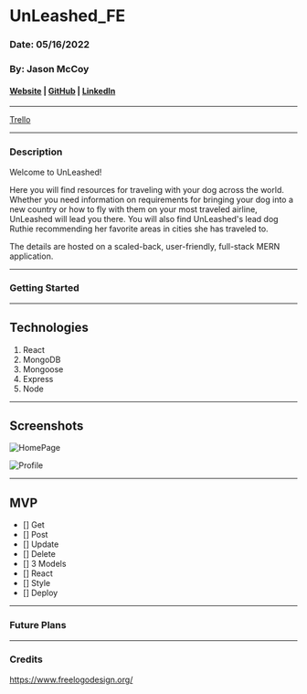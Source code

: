 # UnLeashed_FE

### Date: 05/16/2022

### By: Jason McCoy

#### [Website]() | [GitHub](https://github.com/MC-JSON) | [LinkedIn](https://www.linkedin.com/in/jasonwmccoy/)

---

[Trello](https://trello.com/b/eENjqwAP/unleashed)

---

### Description

Welcome to UnLeashed!

Here you will find resources for traveling with your dog across the world. Whether you need information on requirements for bringing your dog into a new country or how to fly with them on your most traveled airline, UnLeashed will lead you there. You will also find UnLeashed's lead dog Ruthie recommending her favorite areas in cities she has traveled to.

The details are hosted on a scaled-back, user-friendly, full-stack MERN application.

---

### Getting Started

---

## Technologies

1.  React
2.  MongoDB
3.  Mongoose
4.  Express
5.  Node

---

## Screenshots

![HomePage]()

![Profile]()

---

## **MVP**

- [] Get
- [] Post
- [] Update
- [] Delete
- [] 3 Models
- [] React
- [] Style
- [] Deploy

---

### **Future Plans**

---

### **Credits**

https://www.freelogodesign.org/
